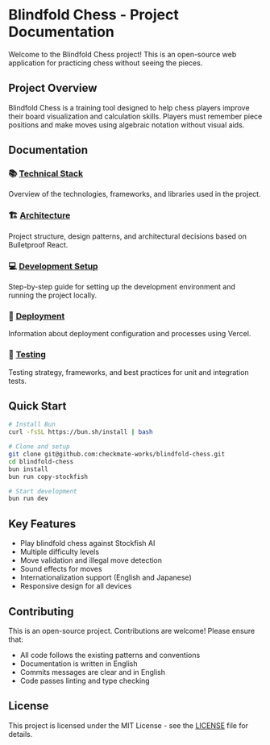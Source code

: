 # Blindfold Chess - Project Documentation

Welcome to the Blindfold Chess project! This is an open-source web application for practicing chess without seeing the pieces.

## Project Overview

Blindfold Chess is a training tool designed to help chess players improve their board visualization and calculation skills. Players must remember piece positions and make moves using algebraic notation without visual aids.

## Documentation

### 📚 [Technical Stack](./docs/tech-stack.md)
Overview of the technologies, frameworks, and libraries used in the project.

### 🏗️ [Architecture](./docs/architecture.md)
Project structure, design patterns, and architectural decisions based on Bulletproof React.

### 💻 [Development Setup](./docs/development.md)
Step-by-step guide for setting up the development environment and running the project locally.

### 🚀 [Deployment](./docs/deployment.md)
Information about deployment configuration and processes using Vercel.

### 🧪 [Testing](./docs/testing.md)
Testing strategy, frameworks, and best practices for unit and integration tests.

## Quick Start

```bash
# Install Bun
curl -fsSL https://bun.sh/install | bash

# Clone and setup
git clone git@github.com:checkmate-works/blindfold-chess.git
cd blindfold-chess
bun install
bun run copy-stockfish

# Start development
bun run dev
```

## Key Features

- Play blindfold chess against Stockfish AI
- Multiple difficulty levels
- Move validation and illegal move detection
- Sound effects for moves
- Internationalization support (English and Japanese)
- Responsive design for all devices

## Contributing

This is an open-source project. Contributions are welcome! Please ensure that:
- All code follows the existing patterns and conventions
- Documentation is written in English
- Commits messages are clear and in English
- Code passes linting and type checking

## License

This project is licensed under the MIT License - see the [LICENSE](./LICENSE) file for details.